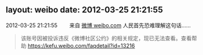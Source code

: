 layout: weibo
date: 2012-03-25 21:21:55
---
2012-03-25 21:21:55  &nbsp;&nbsp;&nbsp;&nbsp;&nbsp;&nbsp; 来自 <a href="http://weibo.com/" rel="nofollow">微博 weibo.com</a>
人民首先恐难理解这句话……
>  该账号因被投诉违反《微博社区公约》的相关规定，现已无法查看。查看帮助 https://kefu.weibo.com/faqdetail?id=13216
